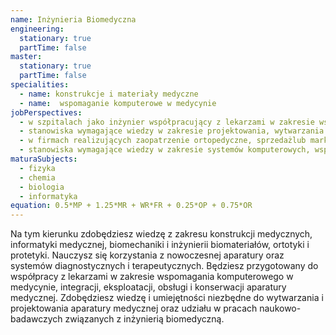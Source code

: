 ```yaml
---
name: Inżynieria Biomedyczna
engineering:
  stationary: true
  partTime: false
master:
  stationary: true
  partTime: false
specialities:
  - name: konstrukcje i materiały medyczne
  - name:  wspomaganie komputerowe w medycynie
jobPerspectives:
  - w szpitalach jako inżynier współpracujący z lekarzami w zakresie wspomagania komputerowego w medycynie, integracji, eksploatacji, obsłudze i konserwacji aparatury medycznej oraz obsłudze systemów diagnostycznych i terapeutycznych
  - stanowiska wymagające wiedzy w zakresie projektowania, wytwarzania i eksploatacji narzędzi oraz urządzeń medycznych, zwłaszcza dla ortopedii, stomatologii i rehabilitacji, z wykorzystaniem nowoczesnych materiałów medycznych
  - w firmach realizujących zaopatrzenie ortopedyczne, sprzedażlub marketing na rynku usług medycznych
  - stanowiska wymagające wiedzy w zakresie systemów komputerowych, wspomagania diagnostyki medycznej, biocybernetyki, medycznych systemów informacyjnych oraz systemów ekspertowych
maturaSubjects:
  - fizyka
  - chemia
  - biologia
  - informatyka
equation: 0.5*MP + 1.25*MR + WR*FR + 0.25*OP + 0.75*OR
---
```

Na tym kierunku zdobędziesz wiedzę z zakresu konstrukcji medycznych, informatyki medycznej, biomechaniki i inżynierii biomateriałów, ortotyki i protetyki. Nauczysz się korzystania z nowoczesnej aparatury oraz systemów diagnostycznych i terapeutycznych. Będziesz przygotowany do współpracy z lekarzami w zakresie wspomagania komputerowego w medycynie, integracji, eksploatacji, obsługi i konserwacji aparatury medycznej. Zdobędziesz wiedzę i umiejętności niezbędne do wytwarzania i projektowania aparatury medycznej oraz udziału w pracach naukowo-badawczych związanych z inżynierią biomedyczną.